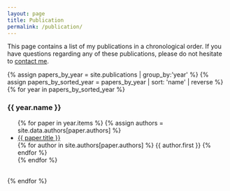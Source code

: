 ```yaml
---
layout: page
title: Publication
permalink: /publication/
---
```


This page contains a list of my publications in a chronological order.
If you have questions regarding any of these publications, please do not
hesitate to <a href="mailto:{{site.email}}">contact me</a>.

{% assign papers_by_year = site.publications | group_by:'year' %}
{% assign papers_by_sorted_year = papers_by_year | sort: 'name' | reverse %}
{% for year in papers_by_sorted_year %}
  <h3>{{ year.name }}</h3>
  <ul>
    {% for paper in year.items %}
    {% assign authors = site.data.authors[paper.authors] %}
    <li>
      <a href="{{ paper.url }}">
        {{ paper.title }}
      </a><br>
      {% for author in site.authors[paper.authors] %}
        {{ author.first }}
      {% endfor %}
    </li>
    {% endfor %}
  </ul><br>
{% endfor %}
